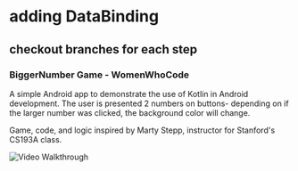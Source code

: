 # adding DataBinding
## checkout branches for each step
### BiggerNumber Game - WomenWhoCode

A simple Android app to demonstrate the use of Kotlin in Android development. The user is presented 2 numbers on buttons- depending on if the larger number was clicked, the background color will change.

Game, code, and logic inspired by Marty Stepp, instructor for Stanford's CS193A class. 


<img src='https://j.gifs.com/gZ0RQZ.gif' title='Video Walkthrough' width='' alt='Video Walkthrough' />

